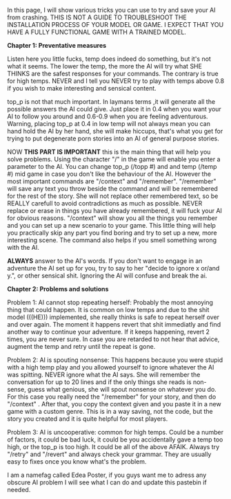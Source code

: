 In this page, I will show various tricks you can use to try and save your AI from crashing. THIS IS NOT A GUIDE TO TROUBLESHOOT THE INSTALLATION PROCESS OF YOUR MODEL OR GAME. I EXPECT THAT YOU HAVE A FULLY FUNCTIONAL GAME WITH A TRAINED MODEL.

**Chapter 1: Preventative measures**

Listen here you little fucks, temp does indeed do something, but it's not what it seems. The lower the temp, the more the AI will try what SHE THINKS are the safest responses for your commands. The contrary is true for high temps. NEVER and I tell you NEVER try to play with temps above 0.8 if you wish to make interesting and sensical content. 

top_p is not that much important. In laymans terms ,it will generate all the possible answers the AI could give. Just place it in 0.4 when you want your AI to follow you around and 0.6-0.9 when you are feeling adventurous. Warning, placing top_p at 0.4 in low temp will not always mean you can hand hold the AI by her hand, she will make hiccups, that's what you get for trying to put degenerate porn stories into an AI of general purpose stories. 

NOW **THIS PART IS IMPORTANT** this is the main thing that will help you solve problems. Using the character "/" in the game will enable you enter a parameter to the AI. You can change top_p (/topp #) and and temp (/temp #) mid game in case you don't like the behaviour of the AI. However the most important commands are "/context" and "/remember". "/remember" will save any text you throw beside the command and will be remembered for the rest of the story. She will not replace other remembered text, so be REALLY carefull to avoid contradictions as much as possible. NEVER replace or erase in things you have already remembered, it will fuck your AI for obvious reasons. "/context" will show you all the things you remember and you can set up a new scenario to your game. This little thing will help you practically skip any part you find boring and try to set up a new, more interesting scene. The command also helps if you smell something wrong with the AI.

**ALWAYS** answer to the AI's words. If you don't want to engage in an adventure the AI set up for you, try to say to her "decide to ignore x or/and y.", or other sensical shit. Ignoring the AI will confuse and break the ai.

**Chapter 2: Problems and solutions**

Problem 1: AI cannot stop repeating herself: Probably the most annoying thing that could happen. It is common on low temps and due to the shit model (((HE))) implemented, she really thinks is safe to repeat herself over and over again. The moment it happens revert that shit immediatly and find another way to continue your adventure. If it keeps happening, revert 2 times, you are never sure. In case you are retarded to not hear that advice, augment the temp and retry until the repeat is gone.

Problem 2: AI is spouting nonsense:  This happens because you were stupid with a high temp play and you allowed yourself to ignore whatever the AI was spitting. NEVER ignore what the AI says. She will remember the conversation for up to 20 lines and if the only things she reads is non-sense, guess what genious, she will spout nonsense on whatever you do. For this case you really need the "/remember" for your story, and then do "/context" . After that, you copy the context given and you paste it in a new game with a custom genre. This is in a way saving, not the code, but the story you created and it is quite helpful for most players.  

Problem 3: AI is uncooperative: common for high temps. Could be a number of factors, it could be bad luck, it could be you accidentally gave a temp too high, or the top_p is too high. It could be all of the above AFAIK. Always try "/retry" and "/revert" and always check your grammar. They are usually easy to fixes once you know what's the problem.

I am a namefag called Edea Poster, if you guys want me to adress any obscure AI problem I will see what I can do and update this pastebin if needed.
